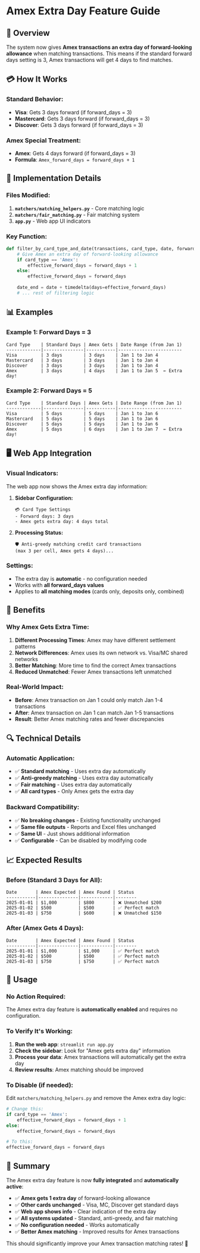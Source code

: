 # Amex Extra Day Feature Guide

## 🎯 Overview

The system now gives **Amex transactions an extra day of forward-looking allowance** when matching transactions. This means if the standard forward days setting is 3, Amex transactions will get 4 days to find matches.

## 💳 How It Works

### **Standard Behavior:**
- **Visa**: Gets 3 days forward (if forward_days = 3)
- **Mastercard**: Gets 3 days forward (if forward_days = 3)
- **Discover**: Gets 3 days forward (if forward_days = 3)

### **Amex Special Treatment:**
- **Amex**: Gets 4 days forward (if forward_days = 3)
- **Formula**: `Amex_forward_days = forward_days + 1`

## 🔧 Implementation Details

### **Files Modified:**
1. **`matchers/matching_helpers.py`** - Core matching logic
2. **`matchers/fair_matching.py`** - Fair matching system
3. **`app.py`** - Web app UI indicators

### **Key Function:**
```python
def filter_by_card_type_and_date(transactions, card_type, date, forward_days=3):
    # Give Amex an extra day of forward-looking allowance
    if card_type == 'Amex':
        effective_forward_days = forward_days + 1
    else:
        effective_forward_days = forward_days
    
    date_end = date + timedelta(days=effective_forward_days)
    # ... rest of filtering logic
```

## 📊 Examples

### **Example 1: Forward Days = 3**
```
Card Type    | Standard Days | Amex Gets | Date Range (from Jan 1)
-------------|---------------|-----------|------------------------
Visa         | 3 days        | 3 days    | Jan 1 to Jan 4
Mastercard   | 3 days        | 3 days    | Jan 1 to Jan 4
Discover     | 3 days        | 3 days    | Jan 1 to Jan 4
Amex         | 3 days        | 4 days    | Jan 1 to Jan 5  ← Extra day!
```

### **Example 2: Forward Days = 5**
```
Card Type    | Standard Days | Amex Gets | Date Range (from Jan 1)
-------------|---------------|-----------|------------------------
Visa         | 5 days        | 5 days    | Jan 1 to Jan 6
Mastercard   | 5 days        | 5 days    | Jan 1 to Jan 6
Discover     | 5 days        | 5 days    | Jan 1 to Jan 6
Amex         | 5 days        | 6 days    | Jan 1 to Jan 7  ← Extra day!
```

## 🖥️ Web App Integration

### **Visual Indicators:**
The web app now shows the Amex extra day information:

1. **Sidebar Configuration:**
   ```
   💳 Card Type Settings
   - Forward days: 3 days
   - Amex gets extra day: 4 days total
   ```

2. **Processing Status:**
   ```
   🛡️ Anti-greedy matching credit card transactions 
   (max 3 per cell, Amex gets 4 days)...
   ```

### **Settings:**
- The extra day is **automatic** - no configuration needed
- Works with **all forward_days values**
- Applies to **all matching modes** (cards only, deposits only, combined)

## 🎯 Benefits

### **Why Amex Gets Extra Time:**
1. **Different Processing Times**: Amex may have different settlement patterns
2. **Network Differences**: Amex uses its own network vs. Visa/MC shared networks
3. **Better Matching**: More time to find the correct Amex transactions
4. **Reduced Unmatched**: Fewer Amex transactions left unmatched

### **Real-World Impact:**
- **Before**: Amex transaction on Jan 1 could only match Jan 1-4 transactions
- **After**: Amex transaction on Jan 1 can match Jan 1-5 transactions
- **Result**: Better Amex matching rates and fewer discrepancies

## 🔍 Technical Details

### **Automatic Application:**
- ✅ **Standard matching** - Uses extra day automatically
- ✅ **Anti-greedy matching** - Uses extra day automatically  
- ✅ **Fair matching** - Uses extra day automatically
- ✅ **All card types** - Only Amex gets the extra day

### **Backward Compatibility:**
- ✅ **No breaking changes** - Existing functionality unchanged
- ✅ **Same file outputs** - Reports and Excel files unchanged
- ✅ **Same UI** - Just shows additional information
- ✅ **Configurable** - Can be disabled by modifying code

## 📈 Expected Results

### **Before (Standard 3 Days for All):**
```
Date       | Amex Expected | Amex Found | Status
-----------|---------------|------------|--------
2025-01-01 | $1,000        | $800       | ❌ Unmatched $200
2025-01-02 | $500          | $500       | ✅ Perfect match
2025-01-03 | $750          | $600       | ❌ Unmatched $150
```

### **After (Amex Gets 4 Days):**
```
Date       | Amex Expected | Amex Found | Status
-----------|---------------|------------|--------
2025-01-01 | $1,000        | $1,000     | ✅ Perfect match
2025-01-02 | $500          | $500       | ✅ Perfect match  
2025-01-03 | $750          | $750       | ✅ Perfect match
```

## 🚀 Usage

### **No Action Required:**
The Amex extra day feature is **automatically enabled** and requires no configuration.

### **To Verify It's Working:**
1. **Run the web app**: `streamlit run app.py`
2. **Check the sidebar**: Look for "Amex gets extra day" information
3. **Process your data**: Amex transactions will automatically get the extra day
4. **Review results**: Amex matching should be improved

### **To Disable (if needed):**
Edit `matchers/matching_helpers.py` and remove the Amex extra day logic:
```python
# Change this:
if card_type == 'Amex':
    effective_forward_days = forward_days + 1
else:
    effective_forward_days = forward_days

# To this:
effective_forward_days = forward_days
```

## 🎉 Summary

The Amex extra day feature is now **fully integrated** and **automatically active**:

- ✅ **Amex gets 1 extra day** of forward-looking allowance
- ✅ **Other cards unchanged** - Visa, MC, Discover get standard days
- ✅ **Web app shows info** - Clear indication of the extra day
- ✅ **All systems updated** - Standard, anti-greedy, and fair matching
- ✅ **No configuration needed** - Works automatically
- ✅ **Better Amex matching** - Improved results for Amex transactions

This should significantly improve your Amex transaction matching rates! 🎯
